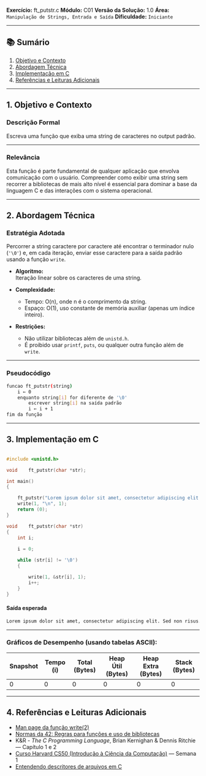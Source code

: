 **Exercício:** ft_putstr.c 
**Módulo:** C01
**Versão da Solução:** 1.0 
**Área:** `Manipulação de Strings, Entrada e Saída`
**Dificuldade:** `Iniciante`
<br>

---

## 📚 Sumário

1. [Objetivo e Contexto](#1-objetivo-e-contexto)  
2. [Abordagem Técnica](#2-abordagem-técnica)  
3. [Implementação em C](#3-implementação-em-c)   
4. [Referências e Leituras Adicionais](#5-referências-e-leituras-adicionais) 

---


## 1. Objetivo e Contexto 

### Descrição Formal

Escreva uma função que exiba uma string de caracteres no output padrão.

---

### Relevância

Esta função é parte fundamental de qualquer aplicação que envolva comunicação com o usuário. Compreender como exibir uma string sem recorrer a bibliotecas de mais alto nível é essencial para dominar a base da linguagem C e das interações com o sistema operacional.

---


## 2. Abordagem Técnica

### Estratégia Adotada

Percorrer a string caractere por caractere até encontrar o terminador nulo (`'\0'`) e, em cada iteração, enviar esse caractere para a saída padrão usando a função `write`.

- **Algoritmo:**  
  Iteração linear sobre os caracteres de uma string.

- **Complexidade:**  
  - Tempo: O(n), onde n é o comprimento da string.  
  - Espaço: O(1), uso constante de memória auxiliar (apenas um índice inteiro).

- **Restrições:**  
  - Não utilizar bibliotecas além de `unistd.h`.  
  - É proibido usar `printf`, `puts`, ou qualquer outra função além de `write`.

 
--- 
### Pseudocódigo

```bash
funcao ft_putstr(string)
    i ← 0
    enquanto string[i] for diferente de '\0'
        escrever string[i] na saída padrão
        i ← i + 1
fim da função

```
---
## 3. Implementação em C

```c

#include <unistd.h>

void	ft_putstr(char *str);

int	main()
{

	ft_putstr("Lorem ipsum dolor sit amet, consectetur adipiscing elit. Sed non risus. Suspendisse lectus tortor, dignissim sit amet, adipiscing nec, ultricies sed, dolor. Cras elementum ultrices diam. Maecenas ligula massa, varius a, semper congue, euismod non, mi.");
	write(1, "\n", 1);
	return (0);
}

void	ft_putstr(char *str)
{
	int i;
	
	i = 0;

	while (str[i] != '\0')
	{

		write(1, &str[i], 1);
		i++;
	}
}

```

#### Saída esperada
```bash
Lorem ipsum dolor sit amet, consectetur adipiscing elit. Sed non risus...

```


---

### Gráficos de Desempenho (usando tabelas ASCII):

| Snapshot | Tempo (i) | Total (Bytes) | Heap Útil (Bytes) | Heap Extra (Bytes) | Stack (Bytes) |
|----------|-----------|----------------|--------------------|---------------------|----------------|
| 0        | 0         | 0              | 0                  | 0                   | 0              |


---


## 4. Referências e Leituras Adicionais

* [Man page da função write(2)](https://man7.org/linux/man-pages/man2/write.2.html)
* [Normas da 42: Regras para funções e uso de bibliotecas](https://github.com/42School/norminette)
* K\&R - *The C Programming Language*, Brian Kernighan & Dennis Ritchie — Capítulo 1 e 2
* [Curso Harvard CS50 (Introdução à Ciência da Computação)](https://cs50.harvard.edu) — Semana 1
* [Entendendo descritores de arquivos em C](https://stackoverflow.com/questions/5860250/file-descriptor-vs-file-pointer)

